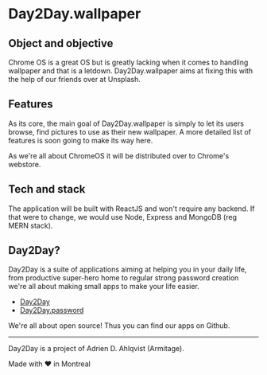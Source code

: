 # Day2Day.wallpaper
## Object and objective
Chrome OS is a great OS but is greatly lacking when it comes to handling wallpaper and that is a letdown. Day2Day.wallpaper aims at fixing this with the help of our friends over at Unsplash.

## Features
As its core, the main goal of Day2Day.wallpaper is simply to let its users browse, find pictures to use as their new wallpaper. A more detailed list of features is soon going to make its way here.

As we're all about ChromeOS it will be distributed over to Chrome's webstore.

## Tech and stack
The application will be built with ReactJS and won't require any backend. If that were to change, we would use Node, Express and MongoDB (reg MERN stack).

## Day2Day?
Day2Day is a suite of applications aiming at helping you in your daily life, from productive super-hero home to regular strong password creation we're all about making small apps to make your life easier. 
- [Day2Day](http://day2dayapp.net)
- [Day2Day.password](https://chrome.google.com/webstore/detail/day2daypassword/jmlaimekmoajkbgelacnkadcihjglnlb?utm_source=github)

We're all about open source! Thus you can find our apps on Github.

---

Day2Day is a project of Adrien D. Ahlqvist (Armitage).

Made with :heart: in Montreal